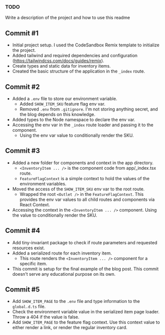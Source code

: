 ### TODO
Write a description of the project and how to use this readme

## Commit #1
- Initial project setup. I used the CodeSandbox Remix template to initialize the project.
- Added tailwind and required dependencies and configuration (https://tailwindcss.com/docs/guides/remix).
- Create types and static data for inventory items.
- Created the basic structure of the application in the `_index` route.

## Commit #2
- Added a `.env` file to store our environment variable.
  - Added `SHOW_ITEM_SKU` feature flag env var.
  - Removed `.env` from `.gitignore`. I'm not storing anything secret, and the blog depends on this knowledge.
- Added types to the Node namespace to declare the env var.
- Accessing the env var in the `_index` route loader and passing it to the component.
  - Using the env var value to conditionally render the SKU.

## Commit #3
- Added a new folder for components and context in the app directory.
  - `<InventoryItem ... />` is the component code from app/_index.tsx route.
  - `FeatureFlagContext` is a simple context to hold the values of the environment variables.
- Moved the access of the `SHOW_ITEM_SKU` env var to the root route.
  - Wrapped the root `<Outlet />` in the `FeatureFlagContext`. This provides the env var values to all child routes and components via React Context.
- Accessing the context in the `<InventoryItem ... />` component. Using the value to conditionally render the SKU.

## Commit #4
- Add tiny-invariant package to check if route parameters and requested resources exist.
- Added a serialized route for each inventory item.
  - This route renders the `<InventoryItem ... />` component for a specific item.
- This commit is setup for the final example of the blog post. This commit doesn't serve any educational purpose on its own. 

## Commit #5
- Add `SHOW_ITEM_PAGE` to the `.env` file and type information to the `global.d.ts` file.
- Check the environment variable value in the serialized item page loader. Throw a 404 if the value is false.
- Add `SHOW_ITEM_PAGE` to the feature flag context. Use this context value to either render a link, or render the regular inventory card.
